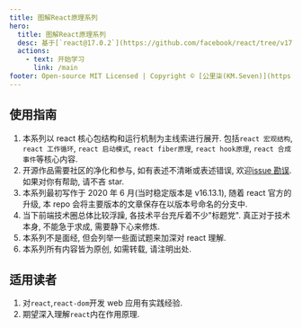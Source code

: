 ```yaml
---
title: 图解React原理系列
hero:
  title: 图解React原理系列
  desc: 基于[`react@17.0.2`](https://github.com/facebook/react/tree/v17.0.2)(尽可能跟随 react 版本的升级, 持续更新). 用大量配图的方式, 致力于将`react原理`表述清楚.
  actions:
    - text: 开始学习
      link: /main
footer: Open-source MIT Licensed | Copyright © [公里柒(KM.Seven)](https://github.com/7kms)<br />Powered by [dumi](https://d.umijs.org/)
---
```


## 使用指南

1. 本系列以 react 核心包结构和运行机制为主线索进行展开. 包括`react 宏观结构`, `react 工作循环`, `react 启动模式`, `react fiber原理`, `react hook原理`, `react 合成事件`等核心内容.
2. 开源作品需要社区的净化和参与, 如有表述不清晰或表述错误, 欢迎[issue 勘误](https://github.com/7kms/react-illustration-series/issues). 如果对你有帮助, 请不吝 star.
3. 本系列最初写作于 2020 年 6 月(当时稳定版本是 v16.13.1), 随着 react 官方的升级, 本 repo 会将主要版本的文章保存在以版本号命名的分支中.
4. 当下前端技术圈总体比较浮躁, 各技术平台充斥着不少"标题党". 真正对于技术本身, 不能急于求成, 需要静下心来修炼.
5. 本系列不是面经, 但会列举一些面试题来加深对 react 理解.
6. 本系列所有内容皆为原创, 如需转载, 请注明出处.

## 适用读者

1. 对`react`,`react-dom`开发 web 应用有实践经验.
2. 期望深入理解`react`内在作用原理.
